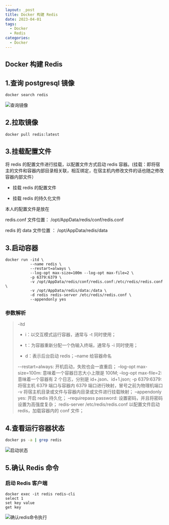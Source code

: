 ```yaml
---
layout: _post
title: Docker 构建 Redis
date: 2023-04-01
tags: 
  - Docker
  - Redis
categories: 
  - Docker
---
```

## Docker 构建 Redis

## 1.查询 postgresql 镜像

``````bash
docker search redis
``````

![查询镜像](查询镜像.jpg)

## 2.拉取镜像

```bash
docker pull redis:latest
```

## 3.挂载配置文件

将 redis 的配置文件进行挂载，以配置文件方式启动 redis 容器。(挂载：即将宿主的文件和容器内部目录相关联，相互绑定，在宿主机内修改文件的话也随之修改容器内部文件）

- 挂载 redis 的配置文件

- 挂载 redis 的持久化文件

本人的配置文件是放在

redis.conf 文件位置： /opt/AppData/redis/conf/redis.conf

redis 的 data 文件位置 ： /opt/AppData/redis/data

## 3.启动容器

```plain
docker run -itd \
           --name redis \
           --restart=always \
           --log-opt max-size=100m --log-opt max-file=2 \
           -p 6379:6379 \
           -v /opt/AppData/redis/conf/redis.conf:/etc/redis/redis.conf \
           -v /opt/AppData/redis/data:/data \
           -d redis redis-server /etc/redis/redis.conf \
           --appendonly yes
```
### 参数解析

> -itd
>
> + i：以交互模式运行容器，通常与 -t 同时使用；
>
> + t：为容器重新分配一个伪输入终端，通常与 -i 同时使用；
>
> + d：表示后台启动 redis；–name 给容器命名
>
> --restart=always: 开机启动，失败也会一直重启；
> –log-opt max-size=100m: 意味着一个容器日志大小上限是 100M;
> –log-opt max-file=2: 意味着一个容器有 2 个日志，分别是 id+.json、id+1.json;
> -p 6379:6379: 将宿主机 6379 端口与容器内 6379 端口进行映射，冒号之前为物理机端口
> -v 将宿主机目录或文件与容器内目录或文件进行挂载映射；
> –appendonly yes: 开启 redis 持久化；
> –requirepass password: 设置密码，并且将密码设置为高强度复杂；
> redis-server /etc/redis/redis.conf 以配置文件启动 redis，加载容器内的 conf 文件；

## 4.查看运行容器状态

```bash
docker ps -a | grep redis
```

![启动状态](启动状态.jpg)

## 5.确认 Redis 命令

### 启动 Redis 客户端

```plain
docker exec -it redis redis-cli
select 1
set key value
get key
```

![确认redis命令执行](确认redis命令执行.jpg)